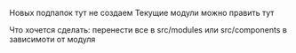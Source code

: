 Новых подпапок тут не создаем
Текущие модули можно править тут

Что хочется сделать:
перенести все в src/modules или src/components в зависимоти от модуля
